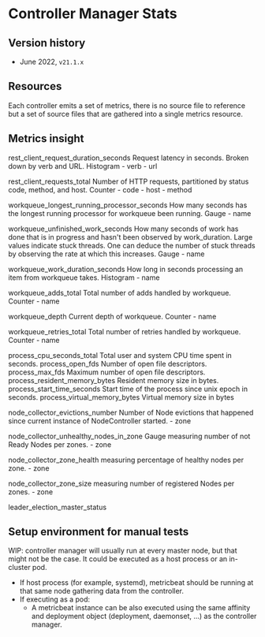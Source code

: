 # Controller Manager Stats

## Version history

- June 2022, `v21.1.x`

## Resources

Each controller emits a set of metrics, there is no source file to reference but a set of source files that are gathered into a single metrics resource.

## Metrics insight

rest_client_request_duration_seconds Request latency in seconds. Broken down by verb and URL. Histogram
    - verb
    - url

rest_client_requests_total Number of HTTP requests, partitioned by status code, method, and host. Counter
    - code
    - host
    - method

workqueue_longest_running_processor_seconds How many seconds has the longest running processor for workqueue been running. Gauge
    - name

workqueue_unfinished_work_seconds How many seconds of work has done that is in progress and hasn't been observed by work_duration. Large values indicate stuck threads. One can deduce the number of stuck threads by observing the rate at which this increases. Gauge
    - name

workqueue_work_duration_seconds How long in seconds processing an item from workqueue takes. Histogram
    - name

workqueue_adds_total Total number of adds handled by workqueue. Counter
    - name

workqueue_depth Current depth of workqueue. Counter
    - name

workqueue_retries_total Total number of retries handled by workqueue. Counter
    - name

process_cpu_seconds_total Total user and system CPU time spent in seconds.
process_open_fds Number of open file descriptors.
process_max_fds Maximum number of open file descriptors.
process_resident_memory_bytes Resident memory size in bytes.
process_start_time_seconds Start time of the process since unix epoch in seconds.
process_virtual_memory_bytes Virtual memory size in bytes

node_collector_evictions_number Number of Node evictions that happened since current instance of NodeController started.
    - zone

node_collector_unhealthy_nodes_in_zone Gauge measuring number of not Ready Nodes per zones.
    - zone

node_collector_zone_health measuring percentage of healthy nodes per zone.
    - zone

node_collector_zone_size measuring number of registered Nodes per zones.
    - zone

leader_election_master_status


## Setup environment for manual tests

WIP: controller manager will usually run at every master node, but that might not be the case. It could be executed as a host process or an in-cluster pod.

- If host process (for example, systemd), metricbeat should be running at that same node gathering data from the controller.
- If executing as a pod:
    - A metricbeat instance can be also executed using the same affinity and deployment object (deployment, daemonset, ...) as the controller manager.












